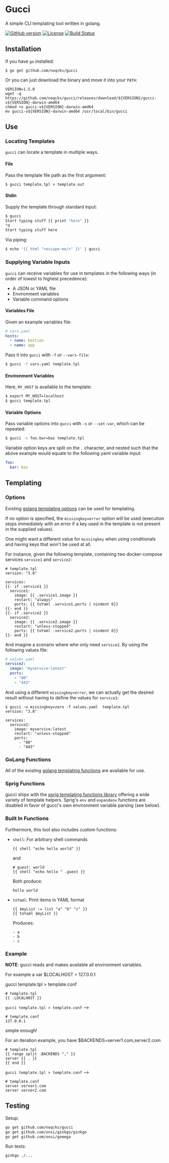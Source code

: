# Gucci

A simple CLI templating tool written in golang.

[![GitHub version](https://badge.fury.io/gh/noqcks%2Fgucci.svg)](https://badge.fury.io/gh/noqcks%2Fgucci)
[![License](https://img.shields.io/github/license/noqcks/gucci.svg)](https://github.com/noqcks/gucci/blob/master/LICENSE)
[![Build Status](https://travis-ci.org/noqcks/gucci.svg?branch=master)](https://travis-ci.org/noqcks/gucci)

## Installation

If you have `go` installed:

```
$ go get github.com/noqcks/gucci
```

Or you can just download the binary and move it into your `PATH`:

```
VERSION=1.5.0
wget -q https://github.com/noqcks/gucci/releases/download/${VERSION}/gucci-v${VERSION}-darwin-amd64
chmod +x gucci-v${VERSION}-darwin-amd64
mv gucci-v${VERSION}-darwin-amd64 /usr/local/bin/gucci
```

## Use

### Locating Templates

`gucci` can locate a template in multiple ways.

#### File

Pass the template file path as the first argument:

```
$ gucci template.tpl > template.out
```

#### Stdin

Supply the template through standard input:

```bash
$ gucci
Start typing stuff {{ print "here" }}
^d
Start typing stuff here
```

Via piping:

```bash
$ echo '{{ html "<escape-me/>" }}' | gucci
```

### Supplying Variable Inputs

`gucci` can receive variables for use in templates in the following ways (in order of lowest to highest precedence):

- A JSON or YAML file
- Environment variables
- Variable command options

#### Variables File

Given an example variables file:

```yaml
# vars.yaml
hosts:
  - name: bastion
  - name: app
```

Pass it into `gucci` with `-f` or `--vars-file`:

```bash
$ gucci -f vars.yaml template.tpl
```

#### Environment Variables

Here, `MY_HOST` is available to the template:

```bash
$ export MY_HOST=localhost
$ gucci template.tpl
```

#### Variable Options

Pass variable options into `gucci` with `-s` or `--set-var`, which can be repeated:

```bash
$ gucci -s foo.bar=baz template.tpl
```

Variable option keys are split on the `.` character, and nested such that
the above example would equate to the following yaml variable input:

```yaml
foo:
  bar: baz
```

## Templating

### Options

Existing [golang templating options](https://golang.org/pkg/text/template/#Template.Option) can be used for templating.

If no option is specified, the `missingkey=error` option will be used (execution stops immediately with an error if a
key used in the template is not present in the supplied values).

One might want a different value for `missingkey` when using conditionals and having keys that won't be
used at all.

For instance, given the following template, containing two docker-compose services `service1` and `service2`:

```tpl
# template.tpl
version: "3.8"

services:
{{- if .service1 }}
  service1:
    image: {{ .service1.image }}
    restart: "always"
    ports: {{ toYaml .service1.ports | nindent 6}}
{{- end }}
{{- if .service2 }}
  service2:
    image: {{ .service2.image }}
    restart: "unless-stopped"
    ports: {{ toYaml .service2.ports | nindent 6}}
{{- end }}
```

And imagine a scenario where whe only need `service2`. By using the following values file:

```yaml
# values.yaml
service2:
  image: "myservice:latest"
  ports:
    - "80"
    - "443"
```

And using a different `missingkey=error`, we can actually get the desired result without having to define the values
for `service1`:

```shell
$ gucci -o missingkey=zero -f values.yaml  template.tpl
version: "3.8"

services:
  service2:
    image: myservice:latest
    restart: "unless-stopped"
    ports:
      - "80"
      - "443"
```

### GoLang Functions

All of the existing [golang templating functions](https://golang.org/pkg/text/template/#hdr-Functions) are available for use.

### Sprig Functions

gucci ships with the [sprig templating functions library](http://masterminds.github.io/sprig/) offering a wide variety of template helpers. Sprig's `env` and `expandenv` functions are disabled in favor of gucci's own environment variable parsing (see below).

### Built In Functions

Furthermore, this tool also includes custom functions:

- `shell`: For arbitrary shell commands

  ```
  {{ shell "echo hello world" }}
  ```

  and

  ```
  # guest: world
  {{ shell "echo hello " .guest }}
  ```

  Both produce:

  ```
  hello world
  ```

- `toYaml`: Print items in YAML format

  ```
  {{ $myList := list "a" "b" "c" }}
  {{ toYaml $myList }}
  ```

  Produces:

  ```
  - a
  - b
  - c
  ```

### Example

**NOTE**: gucci reads and makes available all environment variables.

For example a var $LOCALHOST = 127.0.0.1

gucci template.tpl > template.conf

```
# template.tpl
{{ .LOCALHOST }}
```

`gucci template.tpl > template.conf` -->

```
# template.conf
127.0.0.1
```

simple enough!

For an iteration example, you have $BACKENDS=server1.com,server2.com

```
# template.tpl
{{ range split .BACKENDS "," }}
server {{ . }}
{{ end }}
```

`gucci template.tpl > template.conf` -->

```
# template.conf
server server1.com
server server2.com
```

## Testing

Setup:

```bash
go get github.com/noqcks/gucci
go get github.com/onsi/ginkgo/ginkgo
go get github.com/onsi/gomega
```

Run tests:

```bash
ginkgo ./...
```

